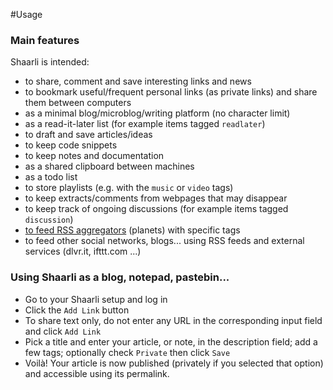 #Usage
### Main features
Shaarli is intended:
 * to share, comment and save interesting links and news
 * to bookmark useful/frequent personal links (as private links) and share them between computers
 * as a minimal blog/microblog/writing platform (no character limit)
 * as a read-it-later list (for example items tagged `readlater`)
 * to draft and save articles/ideas
 * to keep code snippets
 * to keep notes and documentation
 * as a shared clipboard between machines
 * as a todo list
 * to store playlists (e.g. with the `music` or `video` tags)
 * to keep extracts/comments from webpages that may disappear
 * to keep track of ongoing discussions (for example items tagged `discussion`)
 * [to feed RSS aggregators](http://shaarli.chassegnouf.net/?9Efeiw) (planets) with specific tags[](.html)
 * to feed other social networks, blogs... using RSS feeds and external services (dlvr.it, ifttt.com ...)

### Using Shaarli as a blog, notepad, pastebin...

 * Go to your Shaarli setup and log in
 * Click the `Add Link` button
 * To share text only, do not enter any URL in the corresponding input field and click `Add Link`
 * Pick a title and enter your article, or note, in the description field; add a few tags; optionally check `Private` then click `Save`
 * Voilà!  Your article is now published (privately if you selected that option) and accessible using its permalink.
